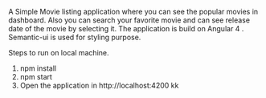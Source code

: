 A Simple Movie  listing application where you can see the popular movies in dashboard. 
Also you can search your favorite movie and can see release date of the movie by selecting it.
The application is build on Angular 4 . Semantic-ui is used for styling purpose.

Steps to run on local machine.

1. npm install
2. npm start
3. Open the application in http://localhost:4200  kk
